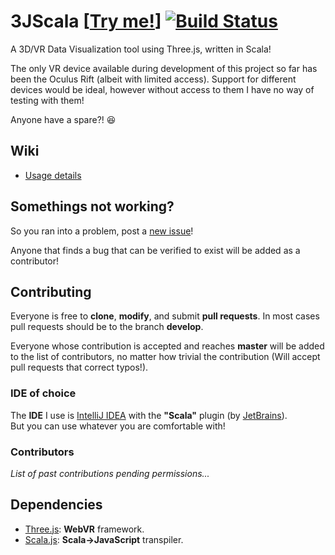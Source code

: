 # 3JScala [[Try me!](https://maxinertia.github.io/3JScala/)] [![Build Status](https://travis-ci.org/MaxInertia/3JScala.svg?branch=develop)](https://travis-ci.org/MaxInertia/3JScala)

A 3D/VR Data Visualization tool using Three.js, written in Scala!

The only VR device available during development of this project so far has been the Oculus Rift (albeit with limited access). Support for different devices would be ideal, however without access to them I have no way of testing with them!

Anyone have a spare?! 😆

## Wiki
- [Usage details]()

## Somethings not working?

So you ran into a problem, post a [new issue](https://github.com/MaxInertia/3JScala/issues/new)!

Anyone that finds a bug that can be verified to exist will be added as a contributor!

## Contributing

Everyone is free to **clone**, **modify**, and submit **pull requests**. In most cases pull requests should be to the branch **develop**. 

Everyone whose contribution is accepted and reaches **master** will be added to the list of contributors, no matter how trivial the contribution (Will accept pull requests that correct typos!).

### IDE of choice

The **IDE** I use is [IntelliJ IDEA](https://www.jetbrains.com/idea/) with the **"Scala"** plugin (by [JetBrains](https://www.jetbrains.com/)).   
But you can use whatever you are comfortable with!

### Contributors

*List of past contributions pending permissions...*

## Dependencies
- [Three.js](https://threejs.org/): **WebVR** framework.
- [Scala.js](https://www.scala-js.org/): **Scala->JavaScript** transpiler.
